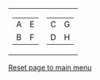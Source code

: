 <html lang="en">
<head>
    <meta charset="UTF-8">
    <title>Table</title>
</head>
<body>
    <table cellspacing="10">
       <tr>
        <td>
            <table cellspacing="15">
                <tr>
                    <td>A</td>
                    <td>E</td>
                </tr>
                <tr>
                    <td>B</td>
                    <td>F</td>
                </tr>
            </table>
        </td>
        <td>
            <table cellspacing="15">
                <tr>
                    <td>C</td>
                    <td>G</td>
                </tr>
                <tr>
                    <td>D</td>
                    <td>H</td>
                </tr>
            </table>
        </td>
       </tr>
    </table>
    <a href="index.html">Reset page to main menu</a>
</body>
</html>
